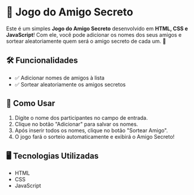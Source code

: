 # 🎁 Jogo do Amigo Secreto

Este é um simples **Jogo do Amigo Secreto** desenvolvido em **HTML, CSS e JavaScript**! Com ele, você pode adicionar os nomes dos seus amigos e sortear aleatoriamente quem será o amigo secreto de cada um. 🤩

## 🛠 Funcionalidades

- ✅ Adicionar nomes de amigos à lista
- ✅ Sortear aleatoriamente os amigos secretos

## 📌 Como Usar

1. Digite o nome dos participantes no campo de entrada.
2. Clique no botão "Adicionar" para salvar os nomes.
3. Após inserir todos os nomes, clique no botão "Sortear Amigo".
4. O jogo fará o sorteio automaticamente e exibirá o Amigo Secreto!

## 🖥 Tecnologias Utilizadas

- HTML
- CSS
- JavaScript 
